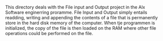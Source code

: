 This directory deals with the File input and Output project in the Alx Software enginerring proramme. File Input and Output simply entails readding, writing and appending the contents of a file that is permanently store in the hard disk memory of the computer. When tje programmen is initialized, the copy of the file is then loaded on the RAM where other file operations could be performed on the file.
